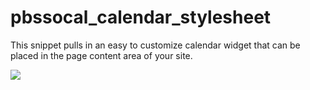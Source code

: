 pbssocal_calendar_stylesheet
============================

This snippet pulls in an easy to customize calendar widget that can be placed in the page content area of your site.

![](http://dl.dropboxusercontent.com/u/262883353/Carter/PBSSoCaL_Calendar.png)
